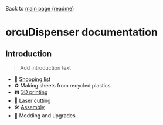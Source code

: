 Back to [main page (readme)](../README.md)

# orcuDispenser documentation

## Introduction

> Add introduction text

- 🛒 [Shopping list](Shopping_list.md)
- ♻️ Making sheets from recycled plastics
- 🖨️ [3D printing](3D_printing.md)
- 🔫 Laser cutting
- 🛠️ [Assembly](Assembly.md)
- 🔼 Modding and upgrades
